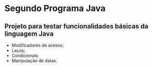 # Segundo Programa Java

## Projeto para testar funcionalidades básicas da linguagem Java

* Modificadores de acesso;
* Laços;
* Condicionais;
* Manipulação de datas.
